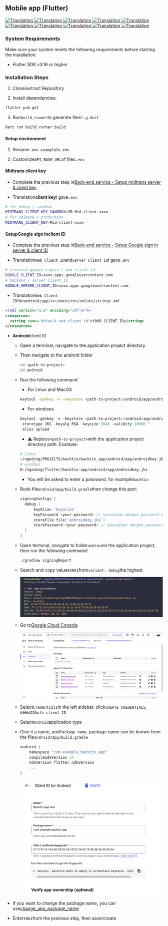 ## Mobile app (Flutter)

<a href="./mobile-app.md">
  <img alt="Translation" src="https://img.shields.io/badge/Bahasa_Indonesia-blue?style=for-the-badge&logo=googletranslate&logoColor=blue&labelColor=white">
</a>
<a href="./mobile-app.en.md">
  <img alt="Translation" src="https://img.shields.io/badge/English-blue?style=for-the-badge&logo=googletranslate&logoColor=blue&labelColor=white">
</a>
<a href="./mobile-app.zh-CN.md">
  <img alt="Translation" src="https://img.shields.io/badge/简体中文-blue?style=for-the-badge&logo=googletranslate&logoColor=blue&labelColor=white">
</a>
<a href="./mobile-app.ja.md">
  <img alt="Translation" src="https://img.shields.io/badge/日本語-blue?style=for-the-badge&logo=googletranslate&logoColor=blue&labelColor=white">
</a>
<a href="./mobile-app.ar.md">
  <img alt="Translation" src="https://img.shields.io/badge/Arabic_عربي-blue?style=for-the-badge&logo=googletranslate&logoColor=blue&labelColor=white">
</a>
<a href="./mobile-app.pt.md">
  <img alt="Translation" src="https://img.shields.io/badge/Português-blue?style=for-the-badge&logo=googletranslate&logoColor=blue&labelColor=white">
</a>
<a href="./mobile-app.es.md">
  <img alt="Translation" src="https://img.shields.io/badge/Español-blue?style=for-the-badge&logo=googletranslate&logoColor=blue&labelColor=white">
</a>
<a href="./mobile-app.fr.md">
  <img alt="Translation" src="https://img.shields.io/badge/Français-blue?style=for-the-badge&logo=googletranslate&logoColor=blue&labelColor=white">
</a>
<a href="./mobile-app.vi.md">
  <img alt="Translation" src="https://img.shields.io/badge/Tiếng_Việt-blue?style=for-the-badge&logo=googletranslate&logoColor=blue&labelColor=white">
</a>
<a href="./mobile-app.hi.md">
  <img alt="Translation" src="https://img.shields.io/badge/Hindi_हिंदी-blue?style=for-the-badge&logo=googletranslate&logoColor=blue&labelColor=white">
</a>

### System Requirements

Make sure your system meets the following requirements before starting the installation:

-   Flutter SDK v3.16 or higher

### Installation Steps

1.  Clone/extract Repository

2.  Install dependencies:

```bash
flutter pub get
```

3.  Run`build_runner`to generate files`*.g.dart`

```bash
dart run build_runner build
```

#### Setup environment

1.  Rename`.env.example`to`.env`

2.  Customize`API_BASE_URL`of files`.env`

#### Midtrans client key

-   Complete the previous step in[Back-end service - Setup midtrans server & client key](api-service.md#setup-midtrans-server--client-key)

-   Translation**client key**I gave`.env`

```sh
# for debug / sandbox
MIDTRANS_CLIENT_KEY_SANDBOX=SB-Mid-client-xxxx
# for release / production
MIDTRANS_CLIENT_KEY=Mid-client-xxxx
```

#### Setup**Google sign in**client ID

-   Complete the previous step in[Back-end service - Setup Google sign in server & client ID](api-service.md#setup-google-sign-in-server--client-id)

-   Translation`Web Client ID`and`Server Client ID`I gave`.env`

```sh
# frontend google signin / web client id
GOOGLE_CLIENT_ID=xxxx.apps.googleusercontent.com
# backend / server client id
GOOGLE_SERVER_CLIENT_ID=xxxx.apps.googleusercontent.com
```

-   Translation`Web Client ID`the`android/app/src/main/res/values/strings.xml`

```xml
<?xml version="1.0" encoding="utf-8"?>
<resources>
  <string name="default_web_client_id">YOUR_CLIENT_ID</string> 
</resources>
```

-   **Android**client ID

    -   Open a terminal, navigate to the application project directory

    -   Then navigate to the android folder

        ```bash
        cd <path-to-project>
        cd android
        ```

    -   Run the following command

        -   For Linux and MacOS

        ```bash
        keytool -genkey -v -keystore <path-to-project>/android/app/androidkey.jks -keyalg RSA -keysize 2048 -validity 10000 -alias keyalias

        ```

        -   For windows

        ```powershell
        keytool -genkey -v -keystore <path-to-project>/android/app/androidkey.jks ^
        -storetype JKS -keyalg RSA -keysize 2048 -validity 10000 ^
        -alias upload
        ```

        -   :warning: Replace`<path-to-project>`with the application project directory path.
            Example:

        ```bash
        # linux
        ~/ngoding/PROJECTS/backtix/backtix_app/android/app/androidkey.jks
        # windows
        D:/ngoding/flutter/backtix-app/android/app/androidkey.jks
        ```

        -   You will be asked to enter a password, for example`backtix`

    -   Book file`android/app/build.gradle`then change this part:
        ```gradle
        signingConfigs {
          debug {
              keyAlias 'keyalias'
              keyPassword <your-password> // sesuaikan dengan password dari langkah sebelumnya
              storeFile file('androidkey.jks')
              storePassword <your-password> // sesuaikan dengan password dari langkah sebelumnya
          }
        }
        ```

    -   Open terminal, navigate to folder`android`in the application project, then run the following command:

        ```bash
        ./gradlew signingReport
        ```

    -   Search and copy values`SHA1`from`variant: debug`the highest.

        ![Terminal](/assets/Screenshot_5.png)

    -   Go to[Google Cloud Console](https://console.cloud.google.com)

        ![Cloud Console](/assets/Screenshot_2.png)

    -   Select`Credentials`in the left sidebar, click`CREATE CREDENTIALS`, select`OAuth client ID`

    -   Select`Android`application type

    -   Give it a name, and`Package name`. package name can be known from the file`android/app/build.gradle`

        ```gradle
        android {
            namespace "com.example.backtix_app"
            compileSdkVersion 34
            ndkVersion flutter.ndkVersion
            ...
        }
        ```

        ![Cloud Console](/assets/Screenshot_6.png)


-   If you want to change the package name, you can use[change_app_package_name](https://pub.dev/packages/change_app_package_name)

-   Enter`SHA1`from the previous step, then save/create
